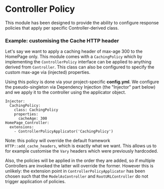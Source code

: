 # Controller Policy

This module has been designed to provide the ability to configure response policies that apply per specific
Controller-derived class.

### Example: customising the Cache HTTP header

Let's say we want to apply a caching header of max-age 300 to the HomePage only. This module comes with a
`CachingPolicy` which by implementing the `ControllerPolicy` interface can be applied to anything derived from
`Controller`. This class can also be configured to specify the custom max-age via (injected) properties.

Using this policy is done via your project-specific **config.yml**. We configure the pseudo-singleton via
Dependency Injection (the "Injector" part below) and we apply it to the controller using the applicator object.

	Injector:
	  CachingPolicy:
		class: CachingPolicy
		properties:
		  cacheAge: 300
	HomePage_Controller:
	  extensions:
		- ControllerPolicyApplicator('CachingPolicy')

Note: this policy will override the default framework `HTTP::add_cache_headers`, which is exactly what we want. This
allows us to for example customise the `Vary` headers which were previously hardcoded.

Also, the policies will be applied in the order they are added, so if multiple Controllers are invoked the latter will
override the former. However this is unlikely: the extension point in `ControllerPolicyApplicator` has been chosen such
that the `ModelAsController` and `RootURLController` do not trigger application of policies.
